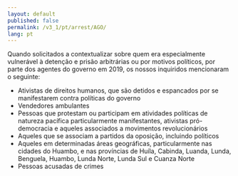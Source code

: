 ```yaml
---
layout: default
published: false
permalink: /v3_1/pt/arrest/AGO/
lang: pt
---
```


Quando solicitados a contextualizar sobre quem era especialmente vulnerável à detenção e prisão arbitrárias ou por motivos políticos, por parte dos agentes do governo em 2019, os nossos inquiridos mencionaram o seguinte:

-	Ativistas de direitos humanos, que são detidos e espancados por se manifestarem contra políticas do governo
-	Vendedores ambulantes
-	Pessoas que protestam ou participam em atividades políticas de natureza pacífica particularmente manifestantes, ativistas pró-democracia e aqueles associados a movimentos revolucionários
-	Aqueles que se associam a partidos da oposição, incluindo políticos
-	Aqueles em determinadas áreas geográficas, particularmente nas cidades do Huambo, e nas províncias de Huíla, Cabinda, Luanda, Lunda, Benguela, Huambo, Lunda Norte, Lunda Sul e Cuanza Norte
-	Pessoas acusadas de crimes

